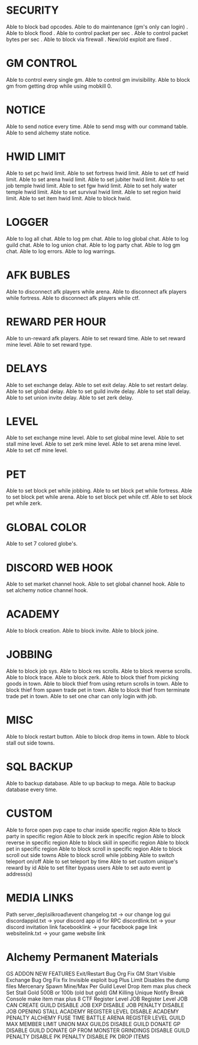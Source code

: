 # SECURITY
Able to block bad opcodes.
Able to do maintenance (gm's only can login) .
Able to block flood .
Able to control packet per sec .
Able to control packet bytes per sec .
Able to block via firewall .
New/old exploit are fixed .

# GM CONTROL
Able to control every single gm.
Able to control gm invisibility.
Able to block gm from getting drop while using mobkill 0.

# NOTICE
Able to send notice every time.
Able to send msg with our command table.
Able to send alchemy state notice.

# HWID LIMIT
Able to set pc hwid limit.
Able to set fortress hwid limit.
Able to set ctf hwid limit.
Able to set arena hwid limit.
Able to set jubiter hwid limit.
Able to set job temple hwid limit.
Able to set fgw hwid limit.
Able to set holy water temple hwid limit.
Able to set survival hwid limit.
Able to set region hwid limit.
Able to set item hwid limit.
Able to block hwid.

# LOGGER
Able to log all chat.
Able to log pm chat.
Able to log global chat.
Able to log guild chat.
Able to log union chat.
Able to log party chat.
Able to log gm chat.
Able to log errors.
Able to log warrings.

# AFK BUBLES
Able to disconnect afk players while arena.
Able to disconnect afk players while fortress.
Able to disconnect afk players while ctf.

# REWARD PER HOUR
Able to un-reward afk players.
Able to set reward time.
Able to set reward mine level.
Able to set reward type.

# DELAYS
Able to set exchange delay.
Able to set exit delay.
Able to set restart delay.
Able to set global delay.
Able to set guild invite delay.
Able to set stall delay.
Able to set union invite delay.
Able to set zerk delay.

# LEVEL
Able to set exchange mine level.
Able to set global mine level.
Able to set stall mine level.
Able to set zerk mine level.
Able to set arena mine level.
Able to set ctf mine level.

# PET
Able to set block pet while jobbing.
Able to set block pet while fortress.
Able to set block pet while arena.
Able to set block pet while ctf.
Able to set block pet while zerk.

# GLOBAL COLOR
Able to set 7 colored globe's.

# DISCORD WEB HOOK
Able to set market channel hook.
Able to set global channel hook.
Able to set alchemy notice channel hook.

# ACADEMY
Able to block creation.
Able to block invite.
Able to block joine.

# JOBBING
Able to block job sys.
Able to block res scrolls.
Able to block reverse scrolls.
Able to block trace.
Able to block zerk.
Able to block thief from picking goods in town.
Able to block thief from using return scrolls in town.
Able to block thief from spawn trade pet in town.
Able to block thief from terminate trade pet in town.
Able to set one char can only login with job.

# MISC
Able to block restart button.
Able to block drop items in town.
Able to block stall out side towns.

# SQL BACKUP
Able to backup database.
Able to up backup to mega.
Able to backup database every time.

# CUSTOM
Able to force open pvp cape to char inside specific region
Able to block party in specific region
Able to block zerk in specific region
Able to block reverse in specific region
Able to block skill in specific region
Able to block pet in specific region
Able to block scroll in specific region
Able to block scroll out side towns
Able to block scroll while jobbing
Able to switch teleport on/off
Able to set teleport by time
Able to set custom unique's reward by id
Able to set filter bypass users
Able to set auto event ip address(s)

# MEDIA LINKS

Path server_dep\silkroad\event
changelog.txt -> our change log gui
discordappid.txt -> your discord app id for RPC
discordlink.txt -> your discord invitation link
facebooklink -> your facebook page link
websitelink.txt -> your game website link

# Alchemy Permanent Materials

GS ADDON NEW FEATURES
Exit/Restart Bug Org Fix
GM Start Visible
Exchange Bug Org Fix
fix Invisible exploit bug
Plus Limit
Disables the dump files
Mercenary Spawn Mine/Max Per Guild Level
Drop item max plus check
Set Stall Gold 500B or 100b (old but gold)
GM Killing Unique Notify
Break Console make item max plus 8
CTF Register Level
JOB Register Level
JOB CAN CREATE GUILD
DISABLE JOB EXP
DISABLE JOB PENALTY
DISABLE JOB OPENING STALL
ACADEMY REGISTER LEVEL
DISABLE ACADEMY PENALTY
ALCHEMY FUSE TIME
BATTLE ARENA REGISTER LEVEL
GUILD MAX MEMBER LIMIT
UNION MAX GUILDS
DISABLE GUILD DONATE GP
DISABLE GUILD DONATE GP FROM MONSTER GRINDINGS
DISABLE GUILD PENALTY
DISABLE PK PENALTY
DISABLE PK DROP ITEMS

